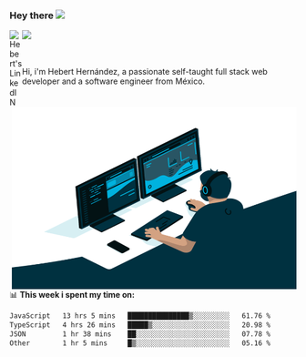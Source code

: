 ### Hey there <img src="https://media.giphy.com/media/hvRJCLFzcasrR4ia7z/giphy.gif" width="25px">
<a href="https://www.linkedin.com/in/evertcode/" target="_blank">
  <img align="left" alt="Hebert's LinkedIN" width="22px" src="https://raw.githubusercontent.com/peterthehan/peterthehan/master/assets/linkedin.svg" />
</a>

![](https://visitor-badge.glitch.me/badge?page_id=evertcode.evertcode)

<br />

Hi, i'm Hebert Hernández, a passionate self-taught full stack web developer and a software engineer from México.

<img align="right" alt="GIF" src="https://github.com/evertcode/evertcode/blob/master/code.gif?raw=true" width="500" height="320" />

📊 **This week i spent my time on:**

<!--START_SECTION:waka-->

```text
JavaScript   13 hrs 5 mins   ███████████████▒░░░░░░░░░   61.76 %
TypeScript   4 hrs 26 mins   █████▒░░░░░░░░░░░░░░░░░░░   20.98 %
JSON         1 hr 38 mins    ██░░░░░░░░░░░░░░░░░░░░░░░   07.78 %
Other        1 hr 5 mins     █▒░░░░░░░░░░░░░░░░░░░░░░░   05.16 %
```

<!--END_SECTION:waka-->
